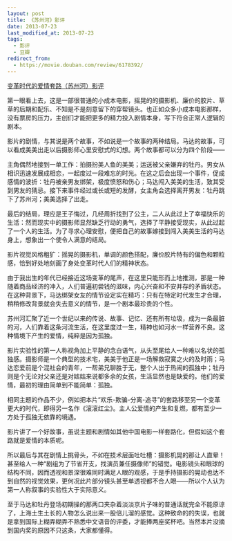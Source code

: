 ```yaml
---
layout: post
title: 《苏州河》影评
date: 2013-07-23
last_modified_at: 2013-07-23
tags:
  - 影评
  - 豆瓣
redirect_from:
  - https://movie.douban.com/review/6178392/
---
```


[变革时代的爱情套路（苏州河）影评](https://movie.douban.com/review/6178392/)

第一眼看上去，这是一部很普通的小成本电影，摇晃的的摄影机、廉价的胶片、草草的后期和配乐、不知是不是刻意留下的穿帮镜头。也正如众多小成本电影那样，没有票房的压力，主创们才能把更多的精力投入剧情本身，写下符合正常人逻辑的剧本。

影片的剧情，与其说是两个故事，不如说是一个故事的两种结局。马达的故事，可以看成美美出走以后摄影师心里安慰式的幻想。两个故事都可以分为四个阶段——

主角偶然地接到一单工作：拍摄扮美人鱼的美美；运送被父亲嫌弃的牡丹。男女从相识迅速发展成相恋，一起度过一段难忘的时光。在这之后会出现一个事件，促成感情的波折：牡丹被亲男友绑架，极度愤怒和伤心；马达闯入美美的生活，致其受到男友的猜忌。接下来事件经过或长或短的发酵，女主角会选择离开男友：牡丹跳下了苏州河；美美选择了出走。

最后的结局，理应是王子悔过，几经周折找到了公主，二人从此过上了幸福快乐的生活：然而现实中的摄影师显然缺乏行动的勇气，选择了平静接受现实，从此过起了一个人的生活。为了寻求心理安慰，便把自己的故事嫁接到闯入美美生活的马达身上，想象出一个使令人满意的结局。

影片视觉风格粗犷：摇晃的摄影机，单调的颜色搭配，廉价胶片特有的偏色和颗粒感，恰到好处地刻画了身处变革时代人们的精神状态。

由于我出生的年代已经接近这场变革的尾声，在这里只能形而上地推测，那是一种随着商品经济的冲入，人们普遍初尝钱的滋味，内心兴奋和不安并存的矛盾状态。在这种背景下，马达绑架女友的情节设定实在精巧：只有在特定时代发生才合理，稍稍修改背景就会失去意义的情节，是一个剧本最珍贵的个性。

苏州河汇聚了近一个世纪以来的传说、故事、记忆、还有所有垃圾，成为一条最脏的河，人们靠着这条河流生活，在这里度过一生，精神也如河水一样营养不良。这种情境下产生的爱情，纯粹是因为孤独。

影片实验性的第一人称视角加上平静的念白语气，从头至尾给人一种难以名状的孤独感。摄影师是一个典型的技术宅，美美于他正是一场解救寂寞之火的及时雨；马达恋爱前是个混社会的青年，一帮弟兄聊胜于无，整个人出于热闹的孤独中；牡丹则是个无论对父亲还是对姑姑来说都多余的女孩，生活显然也是缺爱的。他们的爱情，最初的理由简单到不能简单：孤独。

相同主题的作品不少，例如把本片“欢乐-欺骗-分离-追寻”的套路移至另一个变革更大的时代，即得另一名作《滚滚红尘》。主人公爱情的产生和复燃，都有至少一方处于孤独无依靠的境遇。

影片讲了一个好故事，虽说主题和剧情如其他中国电影一样套路化，但假如这个套路就是爱情的本质呢。

所以最后与其在剧情上挑骨头，不如在技术层面吐吐槽：摄影机晃的那让人直晕！甚至给人一种“剧组为了节省开支，找演员兼任摄像师”的错觉。电影镜头和眼球的结构不同，因而透视和景深很难同时满足人眼的观感，于是手持摄影的晃动也达不到自然的视觉效果，更何况此片部分镜头甚至单透视都不合人眼——所以个人认为第一人称叙事的实验性大于实际意义。

至于马达和牡丹登场初期操的那两口夹杂着淡淡京片子味的普通话就完全不能原谅了，上海土生土长的人物怎么说出来一股倍儿溜的感觉。这种致命的的失误，也就是拿到国际上糊弄糊弄不熟悉中文语音的评委，才能捧两座奖杯吧。当然本片没摘到国内奖的原因不只这条，大家都懂得。